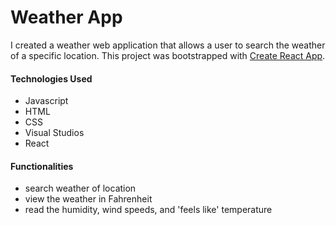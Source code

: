 # Weather App 
I created a weather web application that allows a user to search the weather of a specific location. This project was bootstrapped with [Create React App](https://github.com/facebook/create-react-app).

#### Technologies Used
* Javascript
* HTML
* CSS
* Visual Studios
* React

#### Functionalities
* search weather of location
* view the weather in Fahrenheit
* read the humidity, wind speeds, and 'feels like' temperature


